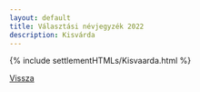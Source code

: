```yaml
---
layout: default
title: Választási névjegyzék 2022
description: Kisvárda
---
```


{% include settlementHTMLs/Kisvaarda.html %}

[Vissza](../)